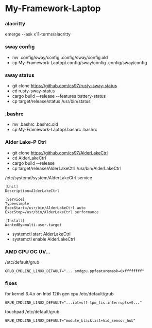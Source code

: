 # My-Framework-Laptop

### alacritty
emerge --ask x11-terms/alacritty

### sway config
* mv .config/sway/config .config/sway/config.old
* cp My-Framework-Laptop/.config/sway/config .config/sway/config

### sway status
* git clone https://github.com/cs97/rusty-sway-status
* cd rusty-sway-status
* cargo build --release --features battery-status
* cp target/release/status /usr/bin/status

### .bashrc
* mv .bashrc .bashrc.old
* cp My-Framework-Laptop/.bashrc .bashrc

### Alder Lake-P Ctrl
* git clone https://github.com/cs97/AlderLakeCtrl
* cd AlderLakeCtrl
* cargo build --release
* cp target/release/AlderLakeCtrl /usr/bin/AlderLakeCtrl

/etc/systemd/system/AlderLakeCtrl.service
```
[Unit]
Description=AlderLakeCtrl

[Service]
Type=simple
ExecStart=/usr/bin/AlderLakeCtrl auto
ExecStop=/usr/bin/AlderLakeCtrl performance

[Install]
WantedBy=multi-user.target
```
* systemctl start AlderLakeCtrl
* systemctl enable AlderLakeCtrl

### AMD GPU OC UV...
/etc/default/grub
```
GRUB_CMDLINE_LINUX_DEFAULT="... amdgpu.ppfeaturemask=0xffffffff"
```
### fixes
for kernel 6.4.x on Intel 12th gen cpu
/etc/default/grub
```
GRUB_CMDLINE_LINUX_DEFAULT="...ibt=off tpm_tis.interrupts=0..."
```
touchpad
/etc/default/grub
```
GRUB_CMDLINE_LINUX_DEFAULT="module_blacklist=hid_sensor_hub"
```




